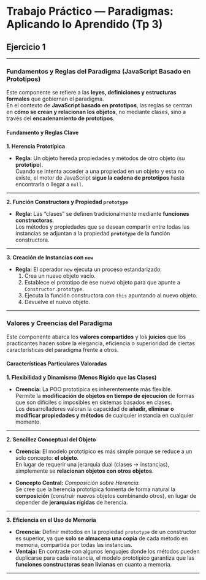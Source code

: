 # Trabajo Práctico — Paradigmas: Aplicando lo Aprendido (Tp 3)

## Ejercicio 1

---

### **Fundamentos y Reglas del Paradigma (JavaScript Basado en Prototipos)**

Este componente se refiere a las **leyes, definiciones y estructuras formales** que gobiernan el paradigma.  
En el contexto de **JavaScript basado en prototipos**, las reglas se centran en **cómo se crean y relacionan los objetos**, no mediante clases, sino a través del **encadenamiento de prototipos**.

#### Fundamento y Reglas Clave

**1. Herencia Prototípica**  
- **Regla:** Un objeto hereda propiedades y métodos de otro objeto (su **prototipo**).  
  Cuando se intenta acceder a una propiedad en un objeto y esta no existe, el motor de JavaScript **sigue la cadena de prototipos** hasta encontrarla o llegar a `null`.

---

**2. Función Constructora y Propiedad `prototype`**  
- **Regla:** Las “clases” se definen tradicionalmente mediante **funciones constructoras**.  
  Los métodos y propiedades que se desean compartir entre todas las instancias se adjuntan a la propiedad **`prototype`** de la función constructora.

---

**3. Creación de Instancias con `new`**  
- **Regla:** El operador `new` ejecuta un proceso estandarizado:
  1. Crea un nuevo objeto vacío.  
  2. Establece el prototipo de ese nuevo objeto para que apunte a `Constructor.prototype`.  
  3. Ejecuta la función constructora con `this` apuntando al nuevo objeto.  
  4. Devuelve el nuevo objeto.

---

### **Valores y Creencias del Paradigma**

Este componente abarca los **valores compartidos** y los **juicios** que los practicantes hacen sobre la elegancia, eficiencia o superioridad de ciertas características del paradigma frente a otros.

#### Características Particulares Valoradas

**1. Flexibilidad y Dinamismo (Menos Rígido que las Clases)**  
- **Creencia:** La POO prototípica es inherentemente más flexible.  
  Permite la **modificación de objetos en tiempo de ejecución** de formas que son difíciles o imposibles en sistemas basados en clases.  
  Los desarrolladores valoran la capacidad de **añadir, eliminar o modificar propiedades y métodos** de cualquier instancia en cualquier momento.

---

**2. Sencillez Conceptual del Objeto**  
- **Creencia:** El modelo prototípico es más simple porque se reduce a un solo concepto: **el objeto**.  
  En lugar de requerir una jerarquía dual (clases → instancias), simplemente se **relacionan objetos con otros objetos**.

- **Concepto Central:** *Composición sobre Herencia.*  
  Se cree que la herencia prototípica fomenta de forma natural la **composición** (construir nuevos objetos combinando otros), en lugar de depender de **jerarquías rígidas** de herencia.

---

**3. Eficiencia en el Uso de Memoria**  
- **Creencia:** Definir métodos en la propiedad `prototype` de un constructor es superior, ya que **solo se almacena una copia** de cada método en memoria, compartida por todas las instancias.  
- **Ventaja:** En contraste con algunos lenguajes donde los métodos pueden duplicarse para cada instancia, el modelo prototípico garantiza que las **funciones constructoras sean livianas** en cuanto a memoria.

---
